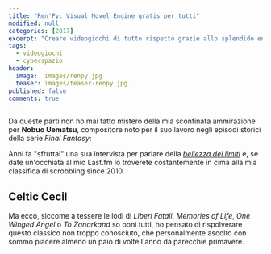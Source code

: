 ```yaml
---
title: "Ren'Py: Visual Novel Engine gratis per tutti"
modified: null
categories: [2017]
excerpt: "Creare videogiochi di tutto rispetto grazie allo splendido engine di PyTom Rothamel"
tags:
  - videogiochi
  - cyberspazio
header:  
  image:  images/renpy.jpg
  teaser: images/teaser-renpy.jpg
published: false
comments: true
---
```



Da queste parti non ho mai fatto mistero della mia sconfinata ammirazione per **Nobuo Uematsu**, compositore noto per il suo lavoro negli episodi storici della serie _Final Fantasy_:

Anni fa "sfruttai" una sua intervista per parlare della [_bellezza dei limiti_]() e, se date un'occhiata al mio Last.fm lo troverete costantemente in cima alla mia classifica di scrobbling since 2010.

## Celtic Cecil

Ma ecco, siccome a tessere le lodi di _Liberi Fatali_, _Memories of Life_,  _One Winged Angel_ o _To Zanarkand_ so boni tutti, ho pensato di rispolverare questo classico non troppo conosciuto, che personalmente ascolto con sommo piacere  almeno un paio di volte l'anno da parecchie primavere. 